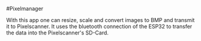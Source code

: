 #Pixelmanager

With this app one can resize, scale and convert images to BMP and transmit it to Pixelscanner.
It uses the bluetooth connection of the ESP32 to transfer the data into the Pixelscanner's SD-Card.